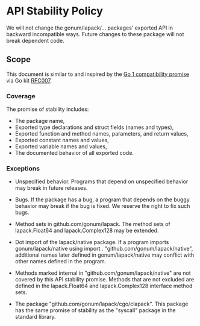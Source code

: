 # API Stability Policy

We will not change the gonum/lapack/... packages' exported API in backward incompatible ways.
Future changes to these package will not break dependent code.

## Scope

This document is similar to and inspired by the [Go 1 compatibility
promise](https://golang.org/doc/go1compat) via Go kit [RFC007](https://github.com/go-kit/kit/blob/master/rfc/rfc007-api-stability.md).

### Coverage

The promise of stability includes:

* The package name,
* Exported type declarations and struct fields (names and types),
* Exported function and method names, parameters, and return values,
* Exported constant names and values,
* Exported variable names and values,
* The documented behavior of all exported code.

### Exceptions

* Unspecified behavior. Programs that depend on unspecified behavior may break
  in future releases.

* Bugs. If the package has a bug, a program that depends on the buggy behavior
  may break if the bug is fixed. We reserve the right to fix such bugs.

* Method sets in github.com/gonum/lapack. The method sets of lapack.Float64 and
  lapack.Complex128 may be extended.

* Dot import of the lapack/native package. If a program imports gonum/lapack/native
  using import . "github.com/gonum/lapack/native", additional names later defined
  in gonum/lapack/native may conflict with other names defined in the program.

* Methods marked internal in "github.com/gonum/lapack/native" are not covered by this
  API stability promise. Methods that are not excluded are defined in the lapack.Float64
  and lapack.Complex128 interface method sets.

* The package "github.com/gonum/lapack/cgo/clapack". This package has the same
  promise of stability as the "syscall" package in the standard library.